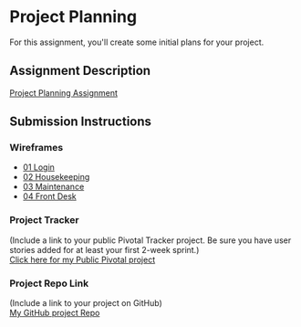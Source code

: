 # Project Planning
For this assignment, you'll create some initial plans for your project.

## Assignment Description
[Project Planning Assignment](https://education.launchcode.org/liftoff/assignments/planning/)

## Submission Instructions

### Wireframes

<ul>
  <li>
    <a href="https://github.com/Priyaj2776/liftoff-assignments/blob/master/P3-Project_Planning/01_login.JPG">01 Login</a>
  </li>
  <li>
    <a href="https://github.com/Priyaj2776/liftoff-assignments/blob/master/P3-Project_Planning/02_houseKeeping.JPG">02 Housekeeping</a>
  </li>
  <li>
    <a href="https://github.com/Priyaj2776/liftoff-assignments/blob/master/P3-Project_Planning/03_Maintenance.JPG">03 Maintenance</a>
  </li>
  <li>
    <a href="https://github.com/Priyaj2776/liftoff-assignments/blob/master/P3-Project_Planning/04_FrontDesk.JPG">04 Front Desk</a>
  </li>
</ul>

### Project Tracker

(Include a link to your public Pivotal Tracker project. Be sure you have user stories added for at least your first 2-week sprint.)
<br>
<a href="https://trello.com/b/rGVukFk0/hotel-check-in-system">Click here for my Public Pivotal project</a>
### Project Repo Link

(Include a link to your project on GitHub)
<br>
<a  href="https://github.com/Priyaj2776/liftoff-assignments.git"> My GitHub project Repo</a>
